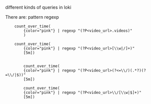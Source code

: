 different kinds of queries in loki

There are:
pattern
regexp

```code
    count_over_time(
        {color="pink"} | regexp "(?P<video_url>.videos)"
        )

    count_over_time(
        {color="pink"} | regexp "(?P<video_url>[\\w|/]+)"
        [5m])


        count_over_time(
        {color="pink"} | regexp "(?P<video_url>(?<=\\/)(.*?)(?=\\/|$))"
        [5m])

        count_over_time(
        {color="pink"} | regexp "(?P<video_url>\\/[\\w|$]+)"
        [5m])
```
